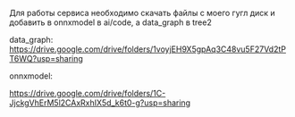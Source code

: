 Для работы сервиса необходимо скачать файлы с моего гугл диск и добавить в onnxmodel в ai/code, а data_graph в tree2

data_graph:
https://drive.google.com/drive/folders/1voyjEH9X5gpAq3C48vu5F27Vd2tPT6WQ?usp=sharing

onnxmodel:

https://drive.google.com/drive/folders/1C-JjckgVhErM5l2CAxRxhIX5d_k6t0-g?usp=sharing
